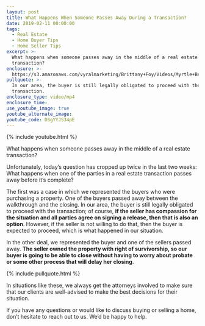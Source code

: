 ```yaml
---
layout: post
title: What Happens When Someone Passes Away During a Transaction?
date: 2019-02-11 00:00:00
tags:
  - Real Estate
  - Home Buyer Tips
  - Home Seller Tips
excerpt: >-
  What happens when someone passes away in the middle of a real estate
  transaction?
enclosure: >-
  https://s3.amazonaws.com/vyralmarketing/Brittany+Foy/Videos/Myrtle+Beach%2C+SC+Real+Estate+-+What+Happens+When+Someone+Passes+Away+During+a+Transaction.mp4
pullquote: >-
  In our area, the buyer is still legally obligated to proceed with the
  transaction.
enclosure_type: video/mp4
enclosure_time:
use_youtube_image: true
youtube_alternate_image:
youtube_code: DSgYYJS34pE
---
```


{% include youtube.html %}

What happens when someone passes away in the middle of a real estate transaction?

Unfortunately, today’s question has cropped up twice in the last two weeks: What happens when one of the parties in a real estate transaction passes away before it’s complete?

The first was a case in which we represented the buyers who were purchasing a property. One of the buyers passed away between the walkthrough and the closing. In our area, the buyer is still legally obligated to proceed with the transaction; of course, **if the seller has compassion for the situation and all parties agree on signing a release, then that is also an option**. However, if the seller is not willing to do that, then the buyer is expected to proceed, which is what happened in our situation.

In the other deal, we represented the buyer and one of the sellers passed away. **The seller owned the property with right of survivorship, so our buyer is going to be able to close without having to worry about probate or some other process that will delay her closing**.

{% include pullquote.html %}

In situations like these, we always get the attorneys involved to make sure that our clients are well-advised to make the best decisions for their situation.

If you have any questions or would like to discuss buying or selling a home, don’t hesitate to reach out to us. We’d be happy to help.